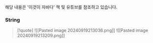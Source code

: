 
해당 내용은 '이것이 자바다' 책 및 유튜브를 참조하고 있습니다.

### String
>[!quote]
>![[Pasted image 20240919213036.png]]
>![[Pasted image 20240919213209.png]]

